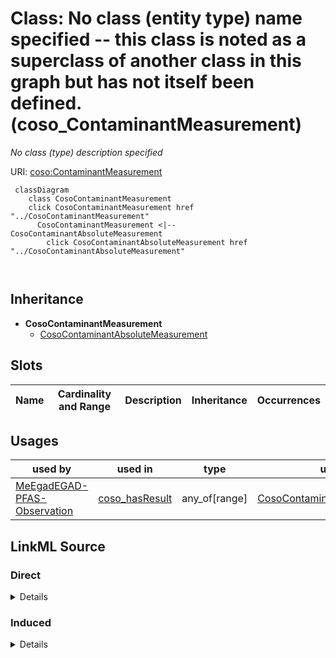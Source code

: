 

# Class: No class (entity type) name specified -- this class is noted as a superclass of another class in this graph but has not itself been defined. (coso_ContaminantMeasurement)


_No class (type) description specified_







URI: [coso:ContaminantMeasurement](http://w3id.org/coso/v1/contaminoso#ContaminantMeasurement)






```mermaid
 classDiagram
    class CosoContaminantMeasurement
    click CosoContaminantMeasurement href "../CosoContaminantMeasurement"
      CosoContaminantMeasurement <|-- CosoContaminantAbsoluteMeasurement
        click CosoContaminantAbsoluteMeasurement href "../CosoContaminantAbsoluteMeasurement"
      
      
```





## Inheritance
* **CosoContaminantMeasurement**
    * [CosoContaminantAbsoluteMeasurement](../classes/CosoContaminantAbsoluteMeasurement.md)



## Slots

| Name | Cardinality and Range | Description | Inheritance | Occurrences |
| ---  | --- | --- | --- | --- |





## Usages

| used by | used in | type | used |
| ---  | --- | --- | --- |
| [MeEgadEGAD-PFAS-Observation](../classes/MeEgadEGAD-PFAS-Observation.md) | [coso_hasResult](../slots/coso_hasResult.md) | any_of[range] | [CosoContaminantMeasurement](../classes/CosoContaminantMeasurement.md) |











## LinkML Source

<!-- TODO: investigate https://stackoverflow.com/questions/37606292/how-to-create-tabbed-code-blocks-in-mkdocs-or-sphinx -->

### Direct

<details>

```yaml
name: coso_ContaminantMeasurement
conforms_to: No schema conformance document specified
description: No class (type) description specified
title: No class (entity type) name specified -- this class is noted as a superclass
  of another class in this graph but has not itself been defined.
from_schema: sawgraph-kg
rank: 1000
class_uri: coso:ContaminantMeasurement

```
</details>

### Induced

<details>

```yaml
name: coso_ContaminantMeasurement
conforms_to: No schema conformance document specified
description: No class (type) description specified
title: No class (entity type) name specified -- this class is noted as a superclass
  of another class in this graph but has not itself been defined.
from_schema: sawgraph-kg
rank: 1000
class_uri: coso:ContaminantMeasurement

```
</details>